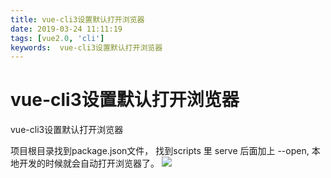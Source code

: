 ```yaml
---
title: vue-cli3设置默认打开浏览器
date: 2019-03-24 11:11:19
tags: [vue2.0, 'cli']
keywords:  vue-cli3设置默认打开浏览器
---
```

# vue-cli3设置默认打开浏览器
vue-cli3设置默认打开浏览器
<!--more-->
项目根目录找到package.json文件， 找到scripts 里 serve 后面加上 --open, 本地开发的时候就会自动打开浏览器了。
![](https://hexo-1252491761.cos.ap-beijing.myqcloud.com/vue-cli3%E8%AE%BE%E7%BD%AE%E9%BB%98%E8%AE%A4%E6%89%93%E5%BC%80%E6%B5%8F%E8%A7%88%E5%99%A8/20190324112058.png)